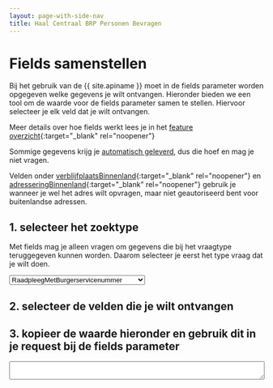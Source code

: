 ```yaml
---
layout: page-with-side-nav
title: Haal Centraal BRP Personen Bevragen
---
```



<style>
  .check-tree li {
    list-style-type: none
  }

  #fields {
    width: 100%;
  }

  .hidden {
    display: none;
  }

  .toggleButton {
    border-radius: 50%;
    font-family: monospace;
    font-weight: 800;
    cursor: pointer;
    padding: 0px 5px;
  }
</style>

# Fields samenstellen
Bij het gebruik van de {{ site.apiname }} moet in de fields parameter worden opgegeven welke gegevens je wilt ontvangen.
Hieronder bieden we een tool om de waarde voor de fields parameter samen te stellen. Hiervoor selecteer je elk veld dat je wilt ontvangen.

Meer details over hoe fields werkt lees je in het [feature overzicht](./features-overzicht#filteren-van-de-velden-van-de-gevonden-personen){:target="_blank" rel="noopener"}

Sommige gegevens krijg je [automatisch geleverd](./features-overzicht#standaard-geleverde-velden), dus die hoef en mag je niet vragen.

Velden onder [verblijfplaatsBinnenland](./features-overzicht#filteren-van-verblijfplaats-velden){:target="_blank" rel="noopener"} en [adresseringBinnenland](./features-overzicht#filteren-van-adresregels-velden){:target="_blank" rel="noopener"} gebruik je wanneer je wel het adres wilt opvragen, maar niet geautoriseerd bent voor buitenlandse adressen.

## 1. selecteer het zoektype
Met fields mag je alleen vragen om gegevens die bij het vraagtype teruggegeven kunnen worden. Daarom selecteer je eerst het type vraag dat je wilt doen.

<select id="searchType" class="form-control" onchange="loadFieldsList()">
  <option value="Persoon">RaadpleegMetBurgerservicenummer</option>
  <option value="PersoonBeperkt">ZoekMet...</option>
  <option value="GezagPersoonBeperkt">ZoekMetAdresseerbaarObjectIdentificatie</option>
</select>

## 2. selecteer de velden die je wilt ontvangen

<div id="selectors"></div>

## 3. kopieer de waarde hieronder en gebruik dit in je request bij de fields parameter

<textarea id="fields" class="form-control"></textarea>

<script>
  loadFieldsList();


  function loadFieldsList() {
    // haal de lijst met toegestane velden op voor het geselecteerde type
  
    document.getElementById("fields").value = "";

    var responseObjectName = document.getElementById("searchType").value;

    var ajaxRequest = new XMLHttpRequest();
    ajaxRequest.onreadystatechange = function(){
      if(ajaxRequest.readyState == 4){
        if(ajaxRequest.status == 200){
          renderFieldSelectors(responseObjectName, ajaxRequest.responseText.split(/\r?\n/))
        } else {
          document.getElementById("selectors").innerHTML = "Status error: " + ajaxRequest.status;
        }
      }
    }

    ajaxRequest.open("GET", "https://raw.githubusercontent.com/BRP-API/Haal-Centraal-BRP-bevragen/master/features/fields-filtered-" + responseObjectName + ".csv", true);
    ajaxRequest.send();
  }

  function renderFieldSelectors(responseObjectName, fieldsList) {
    // maak de lijst met velden inclusief checkboxes
  
    fieldsList.shift(); // kolomkop overslaan

    var selectors = document.getElementById("selectors");
    selectors.innerHTML = '<ul id="fields-tree" class="check-tree"></ul>';
    addTreeItem(fieldsList);
    hideUselessToggleButtons();
  }

  function addTreeItem(fieldsList) {
    // voeg volgende veld toe als checkbox
  
    if (fieldsList.length == 0) { return; }

    var field = fieldsList.shift();
    if (field=="") { addTreeItem(fieldsList); return; }

    var parent = document.getElementById("fields-tree");
    if (field.split('.').length > 1) { parent = document.getElementById(field.split('.').slice(0, -1).join('.') + '-list'); }

    li = document.createElement('li');
    li.innerHTML = `<input type="checkbox" id="${field}" class="form-check-input" onchange="click_item(this)"/> `;
    li.innerHTML += field.split('.').slice(-1);
    li.innerHTML += ` <button id="${field}-toggle" onclick="toggleGroupFields('${field}')" class="btn btn-light toggleButton">+</button>`;
    li.innerHTML += `<ul id="${field}-list" class="hidden"></ul>`;
    parent.appendChild(li);

    addTreeItem(fieldsList);
  }

  function hideUselessToggleButtons() {
    // verberg toggle knopjes (+/- voor het openen van een groep) voor alle velden die geen groep zijn
  
    for (element of document.getElementById("fields-tree").getElementsByTagName("li")) {
      var id = element.getElementsByTagName("input")[0].id;
      if (document.getElementById(id + '-list').children.length == 0) {
        document.getElementById(id + '-toggle').classList.add("hidden");
      }
    }
  }

  function click_item(item) {
    // verwerk wijziging in checkbox status op een veld
  
    setChildren(item); // wanneer het gewijzigde veld een groep is, nemen alle velden in de groep de status van de groep over
    setParent(item); // wanneer het gewijzigde veld in een groep zit, moet de status van het groepsveld worden bijgewerkt
    setFields(); // stel de fields parameter samen op basis van de geselecteerde velden
  }

  function setChildren(item) {
    // wanneer het veld een groep is, nemen alle velden in de groep de status van de groep over
  
    if (document.getElementById(item.id + "-list").children.length > 0)
    {
      for (child of document.getElementById(item.id + "-list").children) {
        child.getElementsByTagName("input")[0].checked = item.checked;
        child.getElementsByTagName("input")[0].indeterminate = false;
        setChildren(child.getElementsByTagName("input")[0])
      }
    }
  }

  function setParent(item) {
    // wanneer het veld in een groep zit, moet de status van het groepsveld worden bijgewerkt
  
    if (item.id.split('.').length < 2) { return; } // veld zit niet in een groep

    parentId = item.id.split('.').slice(0, -1).join('.');
    parent = document.getElementById(parentId);

    determineCheckStatus(parent);

    setParent(parent);
  }

  function determineCheckStatus(item) {
    //bepaal de status van een groepsveld (item) op basis van de status van de velden in de groep
                                      
    var checked = 0;
    var notChecked = 0;

    for (child of document.getElementById(item.id + "-list").children) {
      if (child.getElementsByTagName("input")[0].checked == true) { 
        checked += 1; 
      } else if ( child.getElementsByTagName("input")[0].indeterminate == true) {
        checked += 1;
        notChecked += 1;
      } else {
        notChecked += 1;
      }
    }

    if (checked > 0 && notChecked == 0) {
      // alle velden van de groep zijn aangevinkt, dus de hele groep wordt gevraagd
      item.checked = true;
      item.indeterminate = false;
      return;
    }
    if (checked > 0 && notChecked > 0) {
      // enkele, maar niet alle velden van de groep zijn gevraagd
      item.checked = false;
      item.indeterminate = true;
      return;
    }

    // checked == 0: geen enkel veld in de groep is aangevinkt
    item.checked = false;
    item.indeterminate = false;
  }

  function setFields() {
    // stel de fields parameter samen op basis van de geselecteerde velden
  
    fields = [];

    elements = document.getElementById("fields-tree").getElementsByTagName("input");
    for (element of elements) {
      if (element.id.split('.').length > 1) {
        parentId = element.id.split('.').slice(0, -1).join('.');
        if (document.getElementById(parentId).checked == true) { continue; }
      }

      if (element.checked == true) { fields.push(element.id); }
    };

    document.getElementById("fields").value = JSON.stringify(fields);
  }

  function toggleGroupFields(group) {
    // toon of verberg de velden binnen de groep
  
    var list = document.getElementById(group + '-list');
    var toggleButton = document.getElementById(group + '-toggle');
    if (list.classList.contains('hidden')) {
      list.classList.remove('hidden');
      toggleButton.innerHTML = '-';
    } else {
      list.classList.add('hidden');
      toggleButton.innerHTML = '+';
    }
  }
</script>


